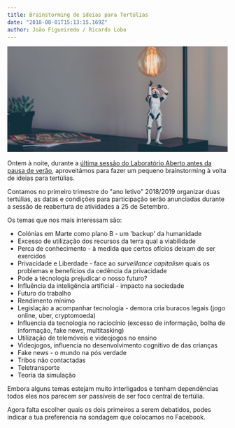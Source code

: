 ```yaml
---
title: Brainstorming de ideias para Tertúlias
date: "2018-08-01T15:13:15.169Z"
author: João Figueiredo / Ricardo Lobo
---
```


![Looking for light](james-pond-185593-unsplash.jpg)


Ontem à noite, durante a [última sessão do Laboratório Aberto antes da pausa de verão](../2018-summer-pause/), aproveitámos para fazer um pequeno brainstorming à volta de ideias para tertúlias.

Contamos no primeiro trimestre do "ano letivo" 2018/2019 organizar duas tertúlias, as datas e condições para participação serão anunciadas durante a sessão de reabertura de atividades a 25 de Setembro.

Os temas que nos mais interessam são:

* Colónias em Marte como plano B - um 'backup' da humanidade
* Excesso de utilização dos recursos da terra qual a viabilidade
* Perca de conhecimento - à medida que certos ofícios deixam de ser exercidos
* Privacidade e Liberdade - face ao *surveillance capitalism* quais os problemas e benefícios da cedência da privacidade
* Pode a técnologia prejudicar o nosso futuro?
* Influência da inteligência artificial - impacto na sociedade
* Futuro do trabalho
* Rendimento mínimo
* Legislação a acompanhar tecnologia - demora cria buracos legais (jogo online, uber, cryptomoeda)
* Influencia da tecnologia no raciocínio  (excesso de informação, bolha de informação, fake news, multitasking)
* Utilização de telemóveis e videojogos no ensino
* Videojogos, influencia no desenvolvimento cognitivo de das crianças
* Fake news - o mundo na pós verdade
* Tribos não contactadas
* Teletransporte
* Teoria da simulação

Embora alguns temas estejam muito interligados e tenham dependências todos eles nos parecem ser passíveis de ser foco central de tertúlia.

Agora falta escolher quais os dois primeiros a serem debatidos, podes indicar a tua preferencia na sondagem que colocamos no Facebook.
